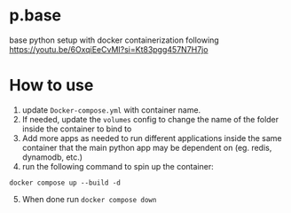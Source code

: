 # p.base
base python setup with docker containerization following https://youtu.be/6OxqiEeCvMI?si=Kt83pgg457N7H7jo

# How to use
1. update `Docker-compose.yml` with container name.
2. If needed, update the `volumes` config to change the name of the folder inside the container to bind to
3. Add more apps as needed to run different applications inside the same container that the main python app may be dependent on (eg. redis, dynamodb, etc.)
4. run the following command to spin up the container:
```
docker compose up --build -d
```
5. When done run `docker compose down`